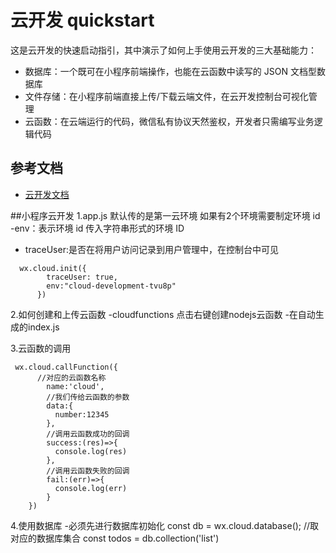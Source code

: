# 云开发 quickstart

这是云开发的快速启动指引，其中演示了如何上手使用云开发的三大基础能力：

- 数据库：一个既可在小程序前端操作，也能在云函数中读写的 JSON 文档型数据库
- 文件存储：在小程序前端直接上传/下载云端文件，在云开发控制台可视化管理
- 云函数：在云端运行的代码，微信私有协议天然鉴权，开发者只需编写业务逻辑代码

## 参考文档

- [云开发文档](https://developers.weixin.qq.com/miniprogram/dev/wxcloud/basis/getting-started.html)


##小程序云开发
1.app.js
默认传的是第一云环境  如果有2个环境需要制定环境 id
-env：表示环境 id  传入字符串形式的环境 ID 
- traceUser:是否在将用户访问记录到用户管理中，在控制台中可见
```
  wx.cloud.init({
        traceUser: true,
        env:"cloud-development-tvu8p"
      })
```
2.如何创建和上传云函数
-cloudfunctions 点击右键创建nodejs云函数
-在自动生成的index.js

3.云函数的调用
```
 wx.cloud.callFunction({
      //对应的云函数名称
        name:'cloud',
        //我们传给云函数的参数
        data:{
          number:12345
        },
        //调用云函数成功的回调
        success:(res)=>{
          console.log(res)
        },
        //调用云函数失败的回调
        fail:(err)=>{
          console.log(err)
        }
    })
```
4.使用数据库
-必须先进行数据库初始化
const db = wx.cloud.database();
//取对应的数据库集合
const todos = db.collection('list')
